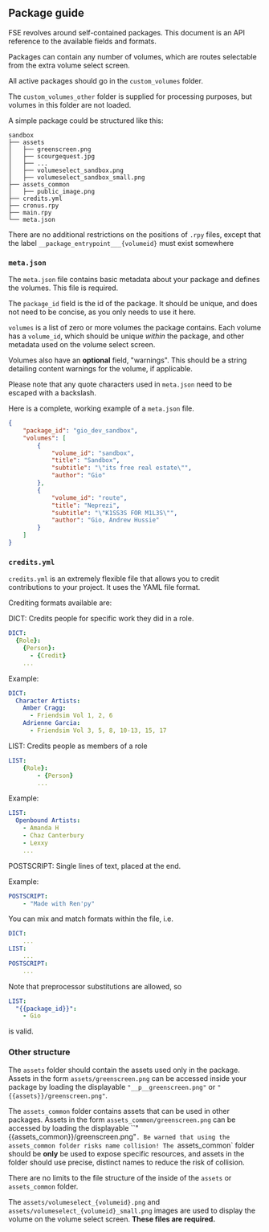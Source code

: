 ## Package guide

FSE revolves around self-contained packages. This document is an API reference to the available fields and formats.

Packages can contain any number of volumes, which are routes selectable from the extra volume select screen.



All active packages should go in the `custom_volumes` folder.

The `custom_volumes_other` folder is supplied for processing purposes, but volumes in this folder are not loaded.

A simple package could be structured like this:

```
sandbox
├── assets
│   ├── greenscreen.png
│   ├── scourgequest.jpg
│   ├── ...
│   ├── volumeselect_sandbox.png
│   ├── volumeselect_sandbox_small.png
├── assets_common
│   ├── public_image.png
├── credits.yml
├── cronus.rpy
├── main.rpy
└── meta.json
```

There are no additional restrictions on the positions of `.rpy` files, except that the label `__package_entrypoint___{volumeid}` must exist somewhere

### `meta.json`

The `meta.json` file contains basic metadata about your package and defines the volumes. This file is required.

The `package_id` field is the id of the package. It should be unique, and does not need to be concise, as you only needs to use it here.

`volumes` is a list of zero or more volumes the package contains. Each volume has a `volume_id`, which should be unique *within* the package, and other metadata used on the volume select screen.

Volumes also have an **optional** field, "warnings". This should be a string detailing content warnings for the volume, if applicable.

Please note that any quote characters used in `meta.json` need to be escaped with a backslash.

Here is a complete, working example of a `meta.json` file.

```json
{
    "package_id": "gio_dev_sandbox",
    "volumes": [
        {
            "volume_id": "sandbox",
            "title": "Sandbox",
            "subtitle": "\"its free real estate\"",
            "author": "Gio"
        },
        {
            "volume_id": "route",
            "title": "Neprezi",
            "subtitle": "\"K1SS3S FOR M1L3S\"",
            "author": "Gio, Andrew Hussie"
        }
    ]
}
```

### `credits.yml`

`credits.yml` is an extremely flexible file that allows you to credit contributions to your project. It uses the YAML file format.

Crediting formats available are:

DICT: Credits people for specific work they did in a role.

```yaml
DICT:
  {Role}:
    {Person}:
      - {Credit}
    ...
```

Example:

```yaml
DICT:
  Character Artists:
    Amber Cragg:
      - Friendsim Vol 1, 2, 6
    Adrienne Garcia:
      - Friendsim Vol 3, 5, 8, 10-13, 15, 17
```

LIST: Credits people as members of a role

```yaml
LIST:
	{Role}:
		- {Person}
		...
```

Example:

```yaml
LIST:
  Openbound Artists:
    - Amanda H 
    - Chaz Canterbury 
    - Lexxy
    ...
```

POSTSCRIPT: Single lines of text, placed at the end.

Example:

```yaml
POSTSCRIPT:
	- "Made with Ren'py"
```



You can mix and match formats within the file, i.e.

```yaml
DICT:
	...
LIST:
	...
POSTSCRIPT:
	...
```



Note that preprocessor substitutions are allowed, so

```yaml
LIST:
  "{{package_id}}":
    - Gio
```

is valid.

### Other structure

The `assets` folder should contain the assets used only in the package. Assets in the form `assets/greenscreen.png` can be accessed inside your package by loading the displayable `"__p__greenscreen.png"` or `"{{assets}}/greenscreen.png"`.

The `assets_common` folder contains assets that can be used in other packages. Assets in the form `assets_common/greenscreen.png` can be accessed by loading the displayable ``"{{assets_common}}/greenscreen.png"`. Be warned that using the assets_common folder risks name collision! The `assets_common` folder should be **only** be used to expose specific resources, and assets in the folder should use precise, distinct names to reduce the risk of collision.

There are no limits to the file structure of the inside of the `assets` or `assets_common` folder.

The `assets/volumeselect_{volumeid}.png` and `assets/volumeselect_{volumeid}_small.png` images are used to display the volume on the volume select screen. **These files are required.**

